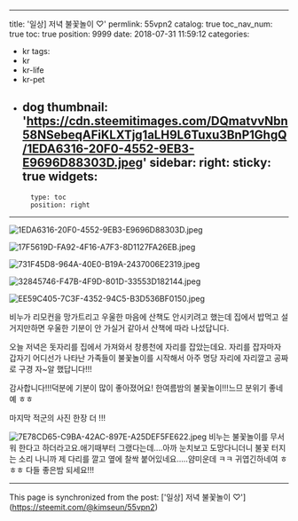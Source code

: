 
---
title: '일상] 저녁 불꽃놀이 ♡'
permlink: 55vpn2
catalog: true
toc_nav_num: true
toc: true
position: 9999
date: 2018-07-31 11:59:12
categories:
- kr
tags:
- kr
- kr-life
- kr-pet
- dog
thumbnail: 'https://cdn.steemitimages.com/DQmatvvNbn58NSebeqAFiKLXTjg1aLH9L6Tuxu3BnP1GhgQ/1EDA6316-20F0-4552-9EB3-E9696D88303D.jpeg'
sidebar:
    right:
        sticky: true
widgets:
    -
        type: toc
        position: right
---


![1EDA6316-20F0-4552-9EB3-E9696D88303D.jpeg](https://cdn.steemitimages.com/DQmatvvNbn58NSebeqAFiKLXTjg1aLH9L6Tuxu3BnP1GhgQ/1EDA6316-20F0-4552-9EB3-E9696D88303D.jpeg)

![17F5619D-FA92-4F16-A7F3-8D1127FA26EB.jpeg](https://cdn.steemitimages.com/DQmVBkwnpshfV3LWiXGQArHmoYRGDLtD2u1LeZoV46A1J6D/17F5619D-FA92-4F16-A7F3-8D1127FA26EB.jpeg)

![731F45D8-964A-40E0-B19A-2437006E2319.jpeg](https://cdn.steemitimages.com/DQmQ4gtZi4bUjd4tkQZSv41MyhBwciScd6RTFjGNKrTmoed/731F45D8-964A-40E0-B19A-2437006E2319.jpeg)

![32845746-F47B-4F9D-801D-33553D182144.jpeg](https://cdn.steemitimages.com/DQmVpVkCLgFhycceofuS9yt1JQRsw4j67msXsEJuMRSMXwN/32845746-F47B-4F9D-801D-33553D182144.jpeg)

![EE59C405-7C3F-4352-94C5-B3D536BF0150.jpeg](https://cdn.steemitimages.com/DQmePkBRPYC9uQPJF8VYhgdjwseE45J9x6PxzpXwD5x9cLU/EE59C405-7C3F-4352-94C5-B3D536BF0150.jpeg)


비누가 리모컨을 망가트리고 우울한 마음에 산책도 안시키려고 했는데 집에서 밥먹고 설거지만하면 우울한 기분이 안 가실거 같아서 산책에 따라 나섰답니다.

오늘 저녁은 돗자리를 집에서 가져와서 창릉천에 자리를 잡았는데요. 자리를 잡자마자 갑자기 어디선가 나타난 가족들이 불꽃놀이를 시작해서 아주 명당 자리에 자리깔고 공짜로 구경 자~알 했답니다!!!



감사합니다!!!덕분에 기분이 많이 좋아졌어요!
한여름밤의 불꽃놀이!!!느므 분위기 좋네예 ㅎㅎ






마지막 적군의 사진 한장 더 !!!







![7E78CD65-C9BA-42AC-897E-A25DEF5FE622.jpeg](https://cdn.steemitimages.com/DQmTafJX78dgPkjY5LEiqRTwGXWptPQreMZbBHUfxZjkc4o/7E78CD65-C9BA-42AC-897E-A25DEF5FE622.jpeg)
비누는 불꽃놀이를 무서워 한다고 하더라고요.애기때부터 그랬다는데....아까 눈치보고 도망다니더니 불꽃 터지는 소리 나니까 제 다리를 깔고 옆에 찰싹 붙어있네요.....얌미운데 ㅋㅋ 귀엽긴하네여 ㅎㅎㅎ
다들 좋은밤 되세요!!!

- - -

This page is synchronized from the post: ['일상] 저녁 불꽃놀이 ♡'](https://steemit.com/@kimseun/55vpn2)
